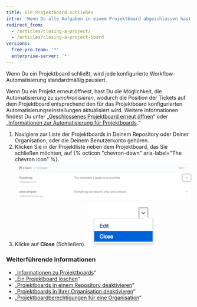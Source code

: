 ```yaml
---
title: Ein Projektboard schließen
intro: 'Wenn Du alle Aufgaben in einem Projektboard abgeschlossen hast oder ein Projektboard nicht mehr benötigst, kannst Du es schließen.'
redirect_from:
  - /articles/closing-a-project/
  - /articles/closing-a-project-board
versions:
  free-pro-team: '*'
  enterprise-server: '*'
---
```


Wenn Du ein Projektboard schließt, wird jede konfigurierte Workflow-Automatisierung standardmäßig pausiert.

Wenn Du ein Projekt erneut öffnest, hast Du die Möglichkeit, die Automatisierung zu *synchronisieren*, wodurch die Position der Tickets auf dem Projektboard entsprechend den für das Projektboard konfigurierten Automatisierungseinstellungen aktualisiert wird. Weitere Informationen findest Du unter „[Geschlossenes Projektboard erneut öffnen](/articles/reopening-a-closed-project-board)“ oder „[Informationen zur Automatisierung für Projektboards](/articles/about-automation-for-project-boards).“

1. Navigiere zur Liste der Projektboards in Deinem Repository oder Deiner Organisation, oder die Deinem Benutzerkonto gehören.
2. Klicken Sie in der Projektliste neben dem Projektboard, das Sie schließen möchten, auf {% octicon "chevron-down" aria-label="The chevron icon" %}. ![Spitze-Klammer-Symbol rechts neben dem Namen des Projektboards](/assets/images/help/projects/project-list-action-chevron.png)
3. Klicke auf **Close** (Schließen). ![Option „Close“ (Schließen) im Dropdownmenü des Projektboards](/assets/images/help/projects/close-project.png)

### Weiterführende Informationen

- „[Informationen zu Projektboards](/articles/about-project-boards)“
- „[Ein Projektboard löschen](/articles/deleting-a-project-board)“
- „[Projektboards in einem Repository deaktivieren](/articles/disabling-project-boards-in-a-repository)“
- „[Projektboards in Ihrer Organisation deaktivieren](/articles/disabling-project-boards-in-your-organization)“
- „[Projektboardberechtigungen für eine Organisation](/articles/project-board-permissions-for-an-organization)“
